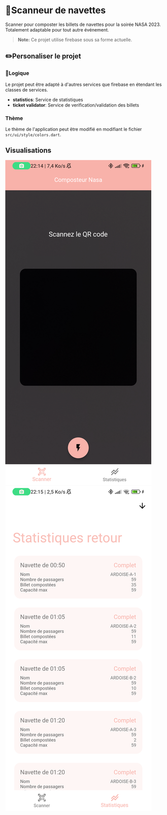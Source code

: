 # 📱Scanneur de navettes

Scanner pour composter les billets de navettes pour la soirée NASA 2023.
Totalement adaptable pour tout autre événement.

> **Note:** Ce projet utilise firebase sous sa forme actuelle.

## ✏️Personaliser le projet

### 🧠Logique

Le projet peut être adapté à d'autres services que firebase en étendant les classes de services.

- **statistics**: Service de statistiques
- **ticket validator**: Service de verification/validation des billets

### Thème

Le thème de l'application peut être modifié en modifiant le fichier `src/ui/style/colors.dart`.

## Visualisations

![screenshot](./img/flutter_01.png)
![screenshot](./img/flutter_02.png)
